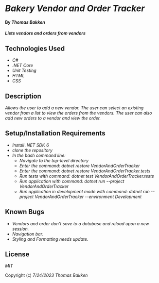 # _Bakery Vendor and Order Tracker_

#### By _**Thomas Bakken**_

#### _Lists vendors and orders from vendors_

## Technologies Used

* _C#_
* _.NET Core_
* _Unit Testing_
* _HTML_
* _CSS_

## Description

_Allows the user to add a new vendor. The user can select an existing vendor from a list to view the orders from the vendors. The user can also add new orders to a vendor and view the order._

## Setup/Installation Requirements

* _Install .NET SDK 6_
* _clone the repository_
* _In the bash command line:_
  * _Navigate to the top-level directory_
  * _Enter the command: dotnet restore VendorAndOrderTracker_
  * _Enter the command: dotnet restore VendorAndOrderTracker.tests_
  * _Run tests with command: dotnet test VendorAndOrderTracker.tests_
  * _Run application with command: dotnet run --project VendorAndOrderTracker_
  * _Run application in development mode with command: dotnet run --project VendorAndOrderTracker --environment Development_

## Known Bugs

* _Vendors and order don't save to a database and reload upon a new session._
* _Navigation bar._
* _Styling and Formatting needs update._

## License

_MIT_

Copyright (c) _7/24/2023_ _Thomas Bakken_